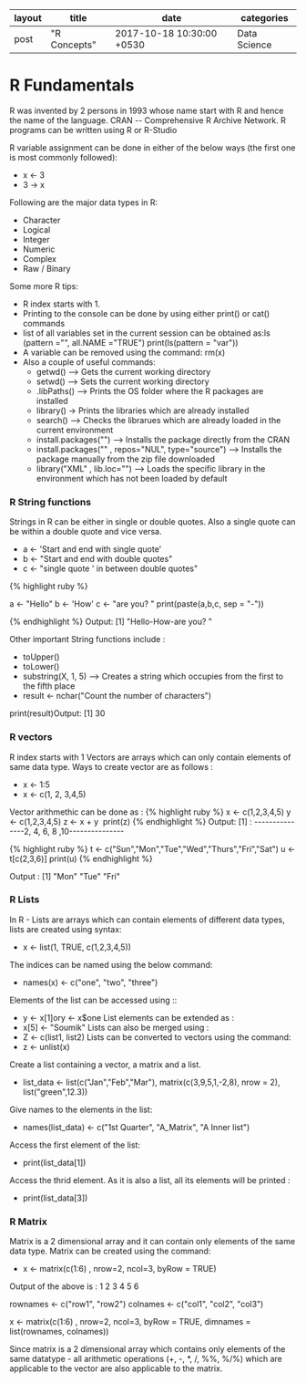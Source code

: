 |layout|title|date|categories|
|---|---|---|---|
|post|"R Concepts"|2017-10-18 10:30:00 +0530|Data Science| 

# R Fundamentals

R was invented by 2 persons in 1993 whose name start with R and hence the name of the language.
CRAN -- Comprehensive R Archive Network.
R programs can be written using R or R-Studio

R variable assignment can be done in either of the below ways (the first one is most commonly followed):
* x <- 3
* 3 -> x

Following are the major data types in R:
* Character
* Logical
* Integer
* Numeric
* Complex
* Raw / Binary

Some more R tips:
* R index starts with 1.
* Printing to the console can be done by using either print() or cat() commands
* list of all variables set in the current session can be obtained as:ls (pattern ="", all.NAME ="TRUE")
  print(ls(pattern = "var"))   
* A variable can be removed using the command:
  rm(x)
* Also a couple of useful commands:  
  * getwd() --> Gets the current working directory
  * setwd() --> Sets the current working directory
  * .libPaths() --> Prints the OS folder where the R packages are installed
  * library() -> Prints the libraries which are already installed
  * search() --> Checks the librarues which are already loaded in the current environment
  * install.packages("") --> Installs the package directly from the CRAN
  * install.packages("<Local folder location>" , repos="NUL", type="source") --> Installs the package manually from the zip file downloaded
  * library("XML" , lib.loc="") --> Loads the specific library in the environment which has not been loaded by default

### R String functions

Strings in R can be either in single or double quotes. Also a single quote can be within a double quote and vice versa.
* a <- 'Start and end with single quote'
* b <- "Start and end with double quotes"
* c <- "single quote ' in between double quotes"

{% highlight ruby %}

a <- "Hello"
b <- 'How'
c <- "are you? "
print(paste(a,b,c, sep = "-"))

{% endhighlight %}
Output: [1] "Hello-How-are you? "

Other important String functions include :
* toUpper()
* toLower()
* substring(X, 1, 5) --> Creates a string which occupies from the first to the fifth place
* result <- nchar("Count the number of characters")

print(result)Output: [1] 30

### R vectors

R index starts with 1
Vectors are arrays which can only contain elements of same data type. Ways to create vector are as follows :
* x <- 1:5
* x <- c(1, 2, 3,4,5)

Vector arithmethic can be done as :
{% highlight ruby %}
  x <- c(1,2,3,4,5)
  y <- c(1,2,3,4,5)
  z <- x + y
  print(z)
{% endhighlight %}
Output: [1] : ---------------2, 4, 6, 8 ,10---------------


{% highlight ruby %}
t <- c("Sun","Mon","Tue","Wed","Thurs","Fri","Sat")
u <- t[c(2,3,6)]
print(u)
{% endhighlight %}

Output : [1] "Mon" "Tue" "Fri"


### R Lists

In R - Lists are arrays which can contain elements of different data types, lists are created using syntax:
* x <- list(1, TRUE, c(1,2,3,4,5))

The indices can be named using the below command:
* names(x) <- c("one", "two", "three") 

Elements of the list can be accessed using ::
* y <- x[1]ory <- x$one
List elements can be extended as :
* x[5] <- "Soumik"
Lists can also be merged using :
* Z <- c(list1, list2)
Lists can be converted to vectors using the command: 
* z <- unlist(x)


Create a list containing a vector, a matrix and a list.
* list_data <- list(c("Jan","Feb","Mar"), matrix(c(3,9,5,1,-2,8), nrow = 2),   list("green",12.3))

Give names to the elements in the list:
* names(list_data) <- c("1st Quarter", "A_Matrix", "A Inner list")

Access the first element of the list:
* print(list_data[1])

Access the thrid element. As it is also a list, all its elements will be printed :
* print(list_data[3])


### R Matrix

Matrix is a 2 dimensional array and it can contain only elements of the same data type. Matrix can be created using the command:
* x <- matrix(c(1:6) , nrow=2, ncol=3, byRow = TRUE)

Output of the above is : 
1 2 3
4 5 6

rownames <- c("row1", "row2")
colnames <- c("col1", "col2", "col3")

x <- matrix(c(1:6) , nrow=2, ncol=3, byRow = TRUE, dimnames = list(rownames, colnames))

Since matrix is a 2 dimensional array which contains only elements of the same datatype - all arithmetic operations (+, -, *, /, %%, %/%) which are applicable to the vector are also applicable to the matrix.

